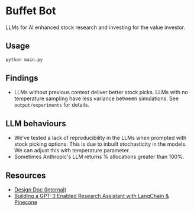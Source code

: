 # Buffet Bot

LLMs for AI enhanced stock research and investing for the value investor.

## Usage

```bash
python main.py
```

## Findings
- LLMs without previous context deliver better stock picks. LLMs with no temperature sampling have less variance between simulations. See `output/experiments` for details.

## LLM behaviours

- We've tested a lack of reproducibility in the LLMs when prompted with stock picking options. This is due to inbuilt stochasticity in the models. We can adjust this with temperature parameter.
- Sometimes Anthropic's LLM returns % allocations greater than 100%.

## Resources
- [Design Doc (Internal)](https://docs.google.com/document/d/1ZFw9aQtlS4xDQt4nltQtCgG4GLMmYrOePZbgzkj242k/edit?usp=sharing)
- [Building a GPT-3 Enabled Research Assistant with LangChain & Pinecone](https://www.mlq.ai/gpt-3-enabled-research-assistant-langchain-pinecone/)